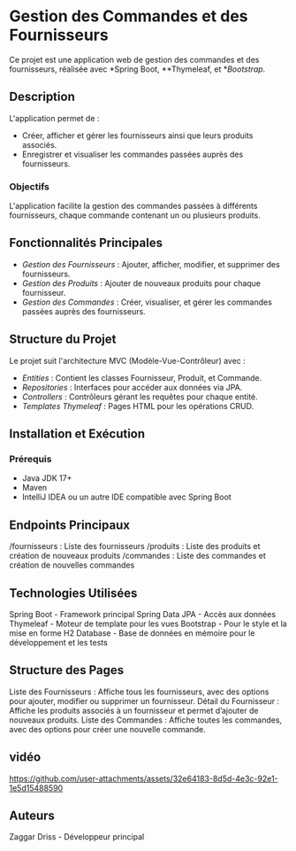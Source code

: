 # Gestion des Commandes et des Fournisseurs

Ce projet est une application web de gestion des commandes et des fournisseurs, réalisée avec *Spring Boot, **Thymeleaf, et **Bootstrap*.

## Description

L'application permet de :
- Créer, afficher et gérer les fournisseurs ainsi que leurs produits associés.
- Enregistrer et visualiser les commandes passées auprès des fournisseurs.
  
### Objectifs
L'application facilite la gestion des commandes passées à différents fournisseurs, chaque commande contenant un ou plusieurs produits.

## Fonctionnalités Principales

- *Gestion des Fournisseurs* : Ajouter, afficher, modifier, et supprimer des fournisseurs.
- *Gestion des Produits* : Ajouter de nouveaux produits pour chaque fournisseur.
- *Gestion des Commandes* : Créer, visualiser, et gérer les commandes passées auprès des fournisseurs.
## Structure du Projet

Le projet suit l'architecture MVC (Modèle-Vue-Contrôleur) avec :
- *Entities* : Contient les classes Fournisseur, Produit, et Commande.
- *Repositories* : Interfaces pour accéder aux données via JPA.
- *Controllers* : Contrôleurs gérant les requêtes pour chaque entité.
- *Templates Thymeleaf* : Pages HTML pour les opérations CRUD.

## Installation et Exécution

### Prérequis
- Java JDK 17+
- Maven
- IntelliJ IDEA ou un autre IDE compatible avec Spring Boot
## Endpoints Principaux
/fournisseurs : Liste des fournisseurs
/produits : Liste des produits et création de nouveaux produits
/commandes : Liste des commandes et création de nouvelles commandes
## Technologies Utilisées
Spring Boot - Framework principal
Spring Data JPA - Accès aux données
Thymeleaf - Moteur de template pour les vues
Bootstrap - Pour le style et la mise en forme
H2 Database - Base de données en mémoire pour le développement et les tests
## Structure des Pages
Liste des Fournisseurs : Affiche tous les fournisseurs, avec des options pour ajouter, modifier ou supprimer un fournisseur.
Détail du Fournisseur : Affiche les produits associés à un fournisseur et permet d’ajouter de nouveaux produits.
Liste des Commandes : Affiche toutes les commandes, avec des options pour créer une nouvelle commande.
## vidéo
https://github.com/user-attachments/assets/32e64183-8d5d-4e3c-92e1-1e5d15488590
## Auteurs
Zaggar Driss - Développeur principal
